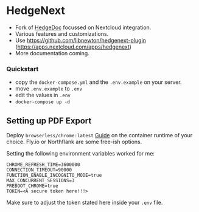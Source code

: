 # HedgeNext
- Fork of [HedgeDoc](https://github.com/hedgedoc/hedgedoc) focussed on Nextcloud integration.
- Various features and customizations.
- Use https://github.com/libnewton/hedgenext-plugin (https://apps.nextcloud.com/apps/hedgenext)
- More documentation coming.
### Quickstart
- copy the `docker-compose.yml` and the `.env.example` on your server.
- move `.env.example` to `.env`
- edit the values in `.env`
- `docker-compose up -d`


## Setting up PDF Export

Deploy `browserless/chrome:latest` [Guide](https://www.browserless.io/docs/docker-quickstart) on the container runtime of your choice. Fly.io or Northflank are some free-ish options.

Setting the following environment variables worked for me:
```
CHROME_REFRESH_TIME=3600000
CONNECTION_TIMEOUT=90000
FUNCTION_ENABLE_INCOGNITO_MODE=true
MAX_CONCURRENT_SESSIONS=3
PREBOOT_CHROME=true
TOKEN=<A secure token here!!!>
```
Make sure to adjust the token stated here inside your `.env` file.